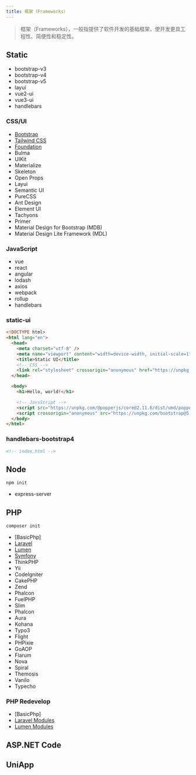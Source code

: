 ```yaml
---
title: 框架（Frameworks）
---
```

> 框架（Frameworks），一般指提供了软件开发的基础框架，使开发更具工程性、简便性和稳定性。

## Static

- bootstrap-v3
- bootstrap-v4
- bootstrap-v5
- layui
- vue2-ui
- vue3-ui
- handlebars

### CSS/UI

- [Bootstrap](https://www.bootcss.com/)
- [Tailwind CSS](https://www.tailwindcss.cn/)
- [Foundation](https://get.foundation/)
- Bulma
- UIKit
- Materialize
- Skeleton
- Open Props
- Layui
- Semantic UI
- PureCSS
- Ant Design
- Element UI
- Tachyons
- Primer
- Material Design for Bootstrap (MDB)
- Material Design Lite Framework (MDL)

### JavaScript

- vue
- react
- angular
- lodash
- axios
- webpack
- rollup
- handlebars

### static-ui

```html
<!DOCTYPE html>
<html lang="en">
  <head>
    <meta charset="utf-8" />
    <meta name="viewport" content="width=device-width, initial-scale=1" />
    <title>Static UI</title>
    <!-- CSS -->
    <link rel="stylesheet" crossorigin="anonymous" href="https://unpkg.com/bootstrap@5.3.0-alpha1/dist/css/bootstrap.min.css" />
  </head>

  <body>
    <h1>Hello, world!</h1>

    <!-- JavsScript -->
    <script src="https://unpkg.com/@popperjs/core@2.11.6/dist/umd/popper.min.js"></script>
    <script crossorigin="anonymous" src="https://unpkg.com/bootstrap@5.3.0-alpha1/dist/js/bootstrap.bundle.min.js"></script>
  </body>
</html>
```

### handlebars-bootstrap4

```html
<!-- index.html -->
```

## Node

```sh
npm init
```

- express-server

## PHP

```sh
composer init
```

- [BasicPhp]
- [Laravel](./laravel/)
- [Lumen](./lumen/)
- [Symfony](https://symfony.com/)
- ThinkPHP
- Yii
- CodeIgniter
- CakePHP
- Zend
- Phalcon
- FuelPHP
- Slim
- Phalcon
- Aura
- Kohana
- Typo3
- Flight
- PHPixie
- GoAOP
- Flarum
- Nova
- Spiral
- Themosis
- Vanilo
- Typecho

### PHP Redevelop

- [BasicPhp]
- [Laravel Modules]()
- [Lumen Modules]()

## ASP.NET Code

## UniApp
